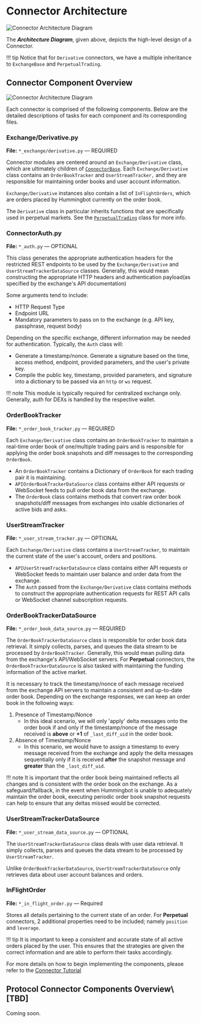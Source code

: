 # Connector Architecture

![Connector Architecture Diagram](/assets/img/connector-architecture-diagram.svg)

The **_Architecture Diagram_**, given above, depicts the high-level design of a Connector. 

!!! tip
    Notice that for `Derivative` connectors, we have a multiple inheritance to `ExchangeBase` and `PerpetualTrading`.

## Connector Component Overview

![Connector Architecture Diagram](/assets/img/high-level-connector-architecture-diagram.svg)

Each connector is comprised of the following components.
Below are the detailed descriptions of tasks for each component and its corresponding files.

### Exchange/Derivative.py

**File:** `*_exchange/derivative.py` — REQUIRED

Connector modules are centered around an `Exchange/Derivative` class, which are ultimately children of [`ConnectorBase`](https://github.com/hummingbot/hummingbot/blob/master/hummingbot/connector/connector_base.pyx).
Each `Exchange/Derivative` class contains an `OrderBookTracker` and `UserStreamTracker,` and they are responsible for maintaining order books and user account information.

`Exchange/Derivative` instances also contain a list of `InFlightOrders`, which are orders placed by Hummingbot currently on the order book.

The `Derivative` class in particular inherits functions that are specifically used in perpetual markets.
See the [`PerpetualTrading`](https://github.com/hummingbot/hummingbot/blob/master/hummingbot/connector/perpetual_trading.py) class for more info.

### ConnectorAuth.py

**File:** `*_auth.py` — OPTIONAL

This class generates the appropriate authentication headers for the restricted REST endpoints to be used by the `Exchange/Derivative` and `UserStreamTrackerDataSource` classes.
Generally, this would mean constructing the appropriate HTTP headers and authentication payload(as specified by the exchange's API documentation)

Some arguments tend to include:

- HTTP Request Type
- Endpoint URL
- Mandatory parameters to pass on to the exchange (e.g. API key, passphrase, request body)

Depending on the specific exchange, different information may be needed for authentication. Typically, the `Auth` class will:

- Generate a timestamp/nonce.
  Generate a signature based on the time, access method, endpoint, provided parameters, and the user's private key.
- Compile the public key, timestamp, provided parameters, and signature into a dictionary to be passed via an `http` or `ws` request.

!!! note
    This module is typically required for centralized exchange only. Generally, auth for DEXs is handled by the respective wallet.

### OrderBookTracker

**File:** `*_order_book_tracker.py` — REQUIRED

Each `Exchange/Derivative` class contains an `OrderBookTracker` to maintain a real-time order book of one/multiple trading pairs and is responsible for applying the order book snapshots and diff messages to the corresponding `OrderBook`.

- An `OrderBookTracker` contains a Dictionary of `OrderBook` for each trading pair it is maintaining.
- `APIOrderBookTrackerDataSource` class contains either API requests or WebSocket feeds to pull order book data from the exchange.
- The `OrderBook` class contains methods that convert raw order book snapshots/diff messages from exchanges into usable dictionaries of active bids and asks.

### UserStreamTracker

**File:** `*_user_stream_tracker.py` — OPTIONAL

Each `Exchange/Derivative` class contains a `UserStreamTracker`, to maintain the current state of the user's account, orders and positions.

- `APIUserStreamTrackerDataSource` class contains either API requests or WebSocket feeds to maintain user balance and order data from the exchange.
- The `Auth` passed from the `Exchange/Derivative` class contains methods to construct the appropriate authentication requests for REST API calls or WebSocket channel subscription requests.

### OrderBookTrackerDataSource

**File:** `*_order_book_data_source.py` — REQUIRED

The `OrderBookTrackerDataSource` class is responsible for order book data retrieval. It simply collects, parses, and queues the data stream to be processed by `OrderBookTracker`. Generally, this would mean pulling data from the exchange's API/WebSocket servers. For **Perpetual** connectors, the `OrderBookTrackerDataSource` is also tasked with maintaining the funding information of the active market.

It is necessary to track the timestamp/nonce of each message received from the exchange API servers to maintain a consistent and up-to-date order book. Depending on the exchange responses, we can keep an order book in the following ways:

1. Presence of Timestamp/Nonce
   - In this ideal scenario, we will only 'apply' delta messages onto the order book if and only if the timestamp/nonce of the message received is **above** or **+1** of `_last_diff_uid` in the order book.
2. Absence of Timestamp/Nonce
   - In this scenario, we would have to assign a timestamp to every message received from the exchange and apply the delta messages sequentially only if it is received **after** the snapshot message and **greater** than the `_last_diff_uid`.

!!! note
    It is important that the order book being maintained reflects all changes and is consistent with the order book on the exchange. As a safeguard/fallback, in the event when Hummingbot is unable to adequately maintain the order book, executing periodic order book snapshot requests can help to ensure that any deltas missed would be corrected.

### UserStreamTrackerDataSource

**File:** `*_user_stream_data_source.py` — OPTIONAL

The `UserStreamTrackerDataSource` class deals with user data retrieval. It simply collects, parses and queues the data stream to be processed by `UserStreamTracker`.

Unlike `OrderBookTrackerDataSource`, `UserStreamTrackerDataSource` only retrieves data about user account balances and orders.

### InFlightOrder

**File:** `*_in_flight_order.py` — Required

Stores all details pertaining to the current state of an order. For **Perpetual** connectors, 2 additional properties need to be included; namely `position` and `leverage`.

!!! tip
    It is important to keep a consistent and accurate state of all active orders placed by the user. This ensures that the strategies are given the correct information and are able to perform their tasks accordingly.

For more details on how to begin implementing the components, please refer to the [Connector Tutorial](/developers/contributions/)

## Protocol Connector Components Overview\ [TBD\]

Coming soon.
